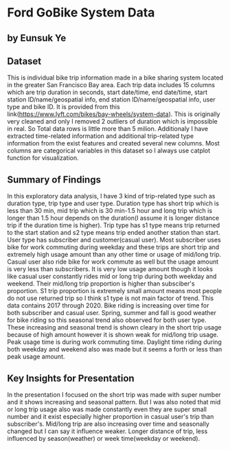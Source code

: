 # Ford GoBike System Data
## by Eunsuk Ye


## Dataset

This is individual bike trip information made in a bike sharing system located in the greater San Francisco Bay area. Each trip data includes 15 columns which are trip duration in seconds, start date/time, end date/time, start station ID/name/geospatial info, end station ID/name/geospatial info, user type and bike ID. It is provided from this link(https://www.lyft.com/bikes/bay-wheels/system-data). This is originally very cleaned and only I removed 2 outliers of duration which is impossible in real. So Total data rows is little more than 5 milion. Additionaly I have extracted time-related information and additional trip-related type information from the exist features and created several new columns. Most columns are categorical variables in this dataset so I always use catplot function for visualization.



## Summary of Findings

In this exploratory data analysis, I have 3 kind of trip-related type such as duration type, trip type and user type. Duration type has short trip which is less than 30 min, mid trip which is 30 min-1.5 hour and long trip which is longer than 1.5 hour depends on the duration(I assume it is longer distance trip if the duration time is higher). Trip type has s1 type means trip returned to the start station and s2 type means trip ended another station than start. User type has subscriber and customer(casual user).
Most subscriber uses bike for work commuting during weekday and these trips are short trip and extremely high usage amount than any other time or usage of mid/long trip. Casual user also ride bike for work commute as well but the usage amount is very less than subscribers. It is very low usage amount though it looks like casual user constantly rides mid or long trip during both weekday and weekend. Their mid/long trip proportion is higher than subsciber's proportion. 
S1 trip proportion is extremely small amount means most people do not use returned trip so I think s1 type is not main factor of trend. 
This data contains 2017 through 2020. Bike riding is increasing over time for both subscriber and casual user. Spring, summer and fall is good weather for bike riding so this seasonal trend also observed for both user type. These increasing and seasonal trend is shown cleary in the short trip usage because of high amount however it is shown weak for mid/long trip usage. Peak usage time is during work commuting time. Daylight time riding during both weekday and weekend also was made but it seems a forth or less than peak usage amount.


## Key Insights for Presentation

In the presentation I focused on the short trip was made with super number and it shows increasing and seasonal pattern. But I was also noted that mid or long trip usage also was made constantly even they are super small number and it exist especially higher proportion in casual user's trip than subscriber's. Mid/long trip are also increasing over time and seasonally changed but I can say it influence weaker. Longer distance of trip, less influenced by season(weather) or week time(weekday or weekend).


